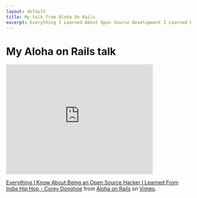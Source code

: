 ```yaml
--- 
layout: default
title: My talk from Aloha On Rails
excerpt: Everything I Learned About Open Source Development I Learned From Indie Hip Hop
---
```


<h1>My Aloha on Rails talk</h1>
<iframe src="http://player.vimeo.com/video/10877889" width="400" height="300" frameborder="0"></iframe>

<p>
  <a href="http://vimeo.com/10877889">Everything I Know About Being an Open Source Hacker I Learned From Indie Hip Hop - Corey Donohoe</a> from <a href="http://vimeo.com/alohaonrails">Aloha on Rails</a> on <a href="http://vimeo.com">Vimeo</a>.
</p>
